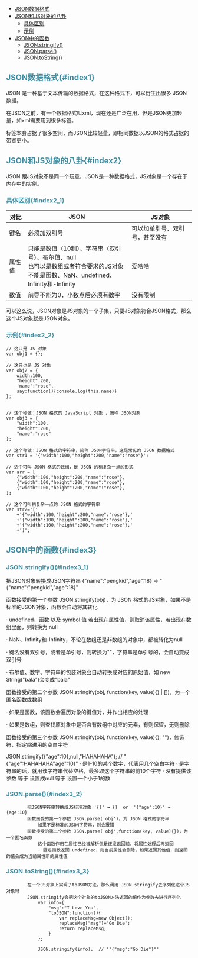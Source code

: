 * [JSON数据格式](#index1)
* [JSON和JS对象的八卦](#index2)
  * [具体区别](#index2_1)
  * [示例](#index2_2)
* [JSON中的函数](#index3)
  * [JSON.stringify()](#index3_1)
  * [JSON.parse()](#index3_2)
  * [JSON.toString()](#index3_3)


## <font color="4590a3">JSON数据格式{#index1}</font>

JSON 是一种基于文本传输的数据格式，在这种格式下，可以衍生出很多 JSON 数据。

在JSON之前，有一个数据格式叫xml，现在还是广泛在用，但是JSON更加轻量，如xml需要用到很多标签。

标签本身占据了很多空间，而JSON比较轻量，即相同数据以JSON的格式占据的带宽更小。

## <font color="4590a3">JSON和JS对象的八卦{#index2}</font>

JSON 跟JS对象不是同一个玩意，JSON是一种数据格式，JS对象是一个存在于内存中的实例。

### <font color="4590a3">具体区别{#index2_1}</font>


|对比|JSON          |JS对象        |
|---------------|-------------|-------------|
|键名| 必须加双引号 | 可以加单引号、双引号，甚至没有 |
|属性值| 只能是数值（10制）、字符串（双引号）、布尔值、null<br/>也可以是数组或者符合要求的JS对象<br/>不能是函数、NaN、undefined、Infinity和-Infinity | 爱啥啥      |
|数值| 前导不能为0，小数点后必须有数字 | 没有限制      |

可以这么说，JSON对象是JS对象的一个子集，只要JS对象符合JSON格式，那么这个JS对象就是JSON对象。

### <font color="4590a3">示例{#index2_2}</font>

```
// 这只是 JS 对象
var obj1 = {}; 

// 这只也是 JS 对象
var obj2 = {
    width:100,
    "height":200,
    'name':"rose",
    say:function(){console.log(this.name)}
};


// 这个称做：JSON 格式的 JavaScript 对象 ，简称 JSON对象			
var obj3 = {
    "width":100,
    "height":200,
    "name":"rose"
};

// 这个称做：JSON 格式的字符串，简称 JSON字符串，这是常见的 JSON 数据格式
var str1 = '{"width":100,"height":200,"name":"rose"}';

// 这个可叫 JSON 格式的数组，是 JSON 的稍复杂一点的形式
var arr = [
    {"width":100,"height":200,"name":"rose"},
    {"width":100,"height":200,"name":"rose"},
    {"width":100,"height":200,"name":"rose"},
];

// 这个可叫稍复杂一点的 JSON 格式的字符串     
var str2='['
    +'{"width":100,"height":200,"name":"rose"},'
    +'{"width":100,"height":200,"name":"rose"},'
    +'{"width":100,"height":200,"name":"rose"},'
    +']';

```


## <font color="4590a3">JSON中的函数{#index3}</font>

### <font color="4590a3">JSON.stringify(){#index3_1}</font>
 
把JSON对象转换成JSON字符串 
{"name":"pengkid","age":18} → "{"name":"pengkid","age":18}"

函数接受的第一个参数 JSON.stringify(obj)，为 JSON 格式的JS对象，如果不是标准的JSON对象，函数会自动将其转化

· undefined、函数 以及 symbol 值 若出现在属性值，则取消该属性，若出现在数组里面，则转换为 null

· NaN、Infinity和-Infinity，不论在数组还是非数组的对象中，都被转化为null

· 键名没有双引号，或者是单引号，则转换为""，字符串是单引号的，会自动变成双引号

· 布尔值、数字、字符串的包装对象会自动转换成对应的原始值，如 new String("bala")会变成"bala"

函数接受的第二个参数 JSON.stringify(obj, function(key, value){} | [])，为一个匿名函数或数组

· 如果是函数，该函数会遍历对象的键值对，并作出相应的处理

· 如果是数组，则查找原对象中是否含有数组中对应的元素，有则保留，无则删除

函数接受的第三个参数 JSON.stringify(obj, function(key, value){}, "")，修饰符，指定缩进用的空白字符

JSON.stringify({"age":10},null,"HAHAHAHA");  // "{"age":HAHAHAHA"age":10}"
				· 是1-10的某个数字，代表用几个空白字符
				· 是字符串的话，就用该字符串代替空格，最多取这个字符串的前10个字符
				· 没有提供该参数 等于 设置成null 等于 设置一个小于1的数

### <font color="4590a3">JSON.parse(){#index3_2}</font> 
			把JSON字符串转换成JS标准对象 '{}' → {}  or  '{"age":10}' → {age:10}
			函数接受的第一个参数 JSON.parse('obj')，为 JSON 格式的字符串
				如果不是标准的JSON字符串，则会报错
			函数接受的第二个参数 JSON.parse('obj',function(key, value){})，为一个匿名函数
				这个函数作用在属性已经被解析但是还没返回前，将属性处理后再返回
				· 匿名函数返回 undefined，则当前属性会删除，如果返回其他值，则返回的值会成为当前属性新的属性值

### <font color="4590a3">JSON.toString(){#index3_3}</font>
			在一个JS对象上实现了toJSON方法，那么调用 JSON.stringify去序列化这个JS对象时
			JSON.stringify会把这个对象的toJSON方法返回的值作为参数去进行序列化
				var info={  
				    "msg":"I Love You",
				    "toJSON":function(){
				        var replaceMsg=new Object();
				        replaceMsg["msg"]="Go Die";
				        return replaceMsg;
				    }
				};

				JSON.stringify(info);  // '"{"msg":"Go Die"}"'
